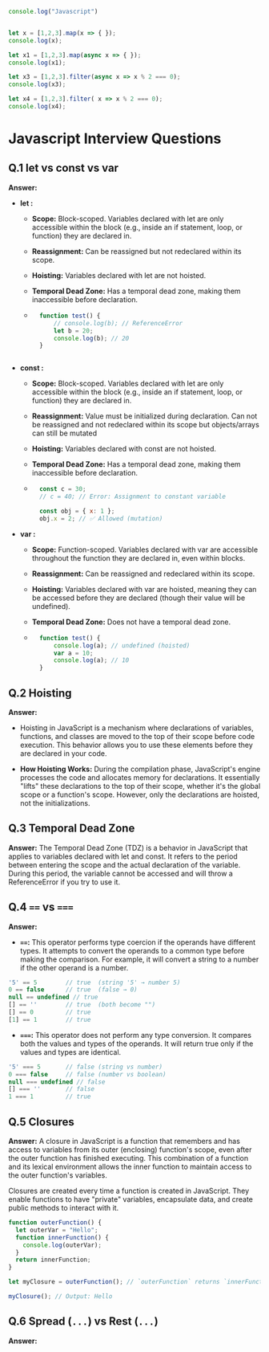 ```javascript
console.log("Javascript")


let x = [1,2,3].map(x => { });
console.log(x);

let x1 = [1,2,3].map(async x => { });
console.log(x1);

let x3 = [1,2,3].filter(async x => x % 2 === 0);
console.log(x3);

let x4 = [1,2,3].filter( x => x % 2 === 0);
console.log(x4);

```
# Javascript Interview Questions

## Q.1 let vs const vs var

**Answer:** 

* **let :** 
    * **Scope:** Block-scoped. Variables declared with let are only accessible within the block (e.g., inside an if statement, loop, or function) they are declared in.

    * **Reassignment:** Can be reassigned but not redeclared within its scope.
    
    * **Hoisting:** Variables declared with let are not hoisted.

    * **Temporal Dead Zone:** Has a temporal dead zone, making them inaccessible before declaration.  

    * ```javascript
        function test() {
            // console.log(b); // ReferenceError
            let b = 20;
            console.log(b); // 20
        }

    ```

* **const :** 
    * **Scope:** Block-scoped. Variables declared with let are only accessible within the block (e.g., inside an if statement, loop, or function) they are declared in.

    * **Reassignment:** Value must be initialized during declaration. Can not be reassigned and not redeclared within its scope but objects/arrays can still be mutated

    * **Hoisting:** Variables declared with const are not hoisted.

    * **Temporal Dead Zone:** Has a temporal dead zone, making them inaccessible before declaration. 

    * ```javascript
        const c = 30;
        // c = 40; // Error: Assignment to constant variable

        const obj = { x: 1 };
        obj.x = 2; // ✅ Allowed (mutation)

        ```

* **var :** 
    * **Scope:**  Function-scoped. Variables declared with var are accessible throughout the function they are declared in, even within blocks.

    * **Reassignment:** Can be reassigned and redeclared within its scope.
    
    * **Hoisting:** Variables declared with var are hoisted, meaning they can be accessed before they are declared (though their value will be undefined).
    
    * **Temporal Dead Zone:** Does not have a temporal dead zone. 

    * ```javascript
        function test() {
            console.log(a); // undefined (hoisted)
            var a = 10;
            console.log(a); // 10
        }

        ```

## Q.2 Hoisting

**Answer:** 
* Hoisting in JavaScript is a mechanism where declarations of variables, functions, and classes are moved to the top of their scope before code execution. This behavior allows you to use these elements before they are declared in your code. 

* **How Hoisting Works:**
During the compilation phase, JavaScript's engine processes the code and allocates memory for declarations. It essentially "lifts" these declarations to the top of their scope, whether it's the global scope or a function's scope. However, only the declarations are hoisted, not the initializations.


## Q.3 Temporal Dead Zone

**Answer:** 
The Temporal Dead Zone (TDZ) is a behavior in JavaScript that applies to variables declared with let and const. It refers to the period between entering the scope and the actual declaration of the variable. During this period, the variable cannot be accessed and will throw a ReferenceError if you try to use it. 


## Q.4 `==` vs `===`

**Answer:** 

* **`==`:** This operator performs type coercion if the operands have different types. It attempts to convert the operands to a common type before making the comparison. For example, it will convert a string to a number if the other operand is a number.

```js
'5' == 5        // true  (string '5' → number 5)
0 == false      // true  (false → 0)
null == undefined // true
[] == ''        // true  (both become "")
[] == 0         // true
[1] == 1        // true

```

* **`===`:** This operator does not perform any type conversion. It compares both the values and types of the operands. It will return true only if the values and types are identical.

```js
'5' === 5       // false (string vs number)
0 === false     // false (number vs boolean)
null === undefined // false
[] === ''       // false
1 === 1         // true

```

## Q.5 Closures

**Answer:** A closure in JavaScript is a function that remembers and has access to variables from its outer (enclosing) function's scope, even after the outer function has finished executing. This combination of a function and its lexical environment allows the inner function to maintain access to the outer function's variables. 

Closures are created every time a function is created in JavaScript. They enable functions to have "private" variables, encapsulate data, and create public methods to interact with it. 

```js
function outerFunction() {
  let outerVar = "Hello";
  function innerFunction() {
    console.log(outerVar);
  }
  return innerFunction;
}

let myClosure = outerFunction(); // `outerFunction` returns `innerFunction`, with access to `outerVar`

myClosure(); // Output: Hello

```

## Q.6 Spread (`...`) vs Rest (`...`)

**Answer:** 